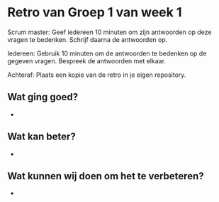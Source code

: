 # Retro van Groep 1 van week 1
Scrum master: Geef iedereen 10 minuten om zijn antwoorden op deze vragen te bedenken. Schrijf daarna de antwoorden op. 

Iedereen: Gebruik 10 minuten om de antwoorden te bedenken op de gegeven vragen. Bespreek de antwoorden met elkaar.

Achteraf: Plaats een kopie van de retro in je eigen repository.

## Wat ging goed?
 - 

## Wat kan beter?
 - 

## Wat kunnen wij doen om het te verbeteren?
 - 
